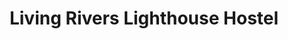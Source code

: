 ---
title: "Living Rivers Lighthouse Hostel"
address: "8, Linenhall St, Ballymena, Co. Antrim BT43 5AL"
tel: "028 2564 7654"
county: "Antrim"
category: "Hostels"
type: "Content"
lat: "54.863643"
lng: "-6.276915"
---